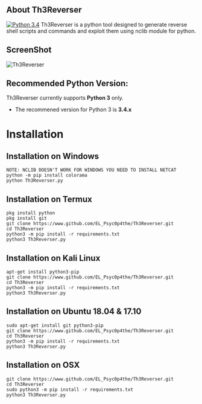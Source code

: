 ## About Th3Reverser

[![Python 3.4](https://img.shields.io/badge/Python-3.4-yellow.svg)](http://www.python.org/download/)
Th3Reverser is a python tool designed to generate reverse shell scripts and commands and exploit them using nclib module for python.

## ScreenShot

![Th3Reverser](https://i.redd.it/oul1811z06f21.jpg "Th3Reverser in action")

## Recommended Python Version:

Th3Reverser currently supports **Python 3** only.

* The recommened version for Python 3 is **3.4.x**

# Installation

## Installation on Windows

```
NOTE: NCLIB DOESN'T WORK FOR WINDOWS YOU NEED TO INSTALL NETCAT
python -m pip install colorama
python Th3Reverser.py
```

## Installation on Termux

```
pkg install python
pkg install git
git clone https://www.github.com/EL_Psyc0p4the/Th3Reverser.git
cd Th3Reverser
python3 -m pip install -r requirements.txt
python3 Th3Reverser.py
```

## Installation on Kali Linux

```
apt-get install python3-pip
git clone https://www.github.com/EL_Psyc0p4the/Th3Reverser.git
cd Th3Reverser
python3 -m pip install -r requirements.txt
python3 Th3Reverser.py
```

## Installation on Ubuntu 18.04 & 17.10

```
sudo apt-get install git python3-pip
git clone https://www.github.com/EL_Psyc0p4the/Th3Reverser.git
cd Th3Reverser
python3 -m pip install -r requirements.txt
python3 Th3Reverser.py
```

## Installation on OSX

```
git clone https://www.github.com/EL_Psyc0p4the/Th3Reverser.git
cd Th3Reverser
sudo python3 -m pip install -r requirements.txt
python3 Th3Reverser.py
```
